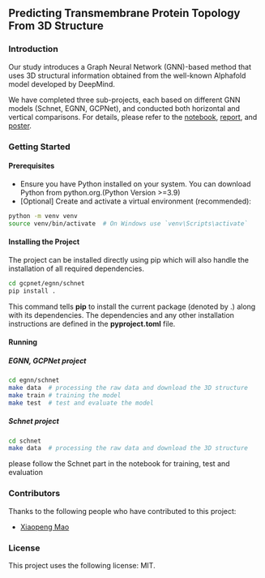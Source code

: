 ## Predicting Transmembrane Protein Topology From 3D Structure

### Introduction
 Our study introduces a Graph Neural Network (GNN)-based method that uses 3D structural information obtained from the well-known Alphafold model developed by DeepMind. 

 We have completed three sub-projects, each based on different GNN models (Schnet, EGNN, GCPNet), and conducted both horizontal and vertical comparisons. For details, please refer to the [notebook](https://github.com/si-tong-chen/Predicting-Transmembrane-Protein-Topology-From-3D-Structure/blob/main/notebook/Predicting%20transmembrance%20protein%20topology%20from%203D%20structure.ipynb), [report](https://github.com/si-tong-chen/Predicting-Transmembrane-Protein-Topology-From-3D-Structure/blob/main/reports/report.pdf), and [poster](https://github.com/si-tong-chen/Predicting-Transmembrane-Protein-Topology-From-3D-Structure/blob/main/poster/poster.pdf).


 ### Getting Started

 #### Prerequisites
 - Ensure you have Python installed on your system. You can download Python from python.org.(Python Version >=3.9)
 - [Optional] Create and activate a virtual environment (recommended):
```bash
python -m venv venv
source venv/bin/activate  # On Windows use `venv\Scripts\activate`
```
#### Installing the Project
The project can be installed directly using pip which will also handle the installation of all required dependencies. 
```bash
cd gcpnet/egnn/schnet
pip install .
```
This command tells **pip** to install the current package (denoted by .) along with its dependencies. The dependencies and any other installation instructions are defined in the **pyproject.toml** file.


#### Running 

##### EGNN, GCPNet project 
```bash
cd egnn/schnet
make data  # processing the raw data and download the 3D structure 
make train # training the model 
make test  # test and evaluate the model 
```
##### Schnet project 
```bash
cd schnet
make data  # processing the raw data and download the 3D structure 
```
please follow the Schnet part in the notebook for training, test and evaluation

### Contributors
Thanks to the following people who have contributed to this project:
- [Xiaopeng Mao](https://github.com/XiaoM96) 

### License
This project uses the following license: MIT.










